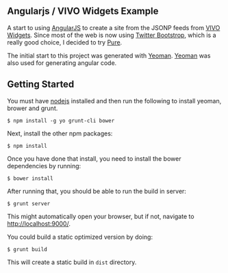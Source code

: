 ## Angularjs / VIVO Widgets Example

A start to using [AngularJS](http://angularjs.org/) to create a site
from the JSONP feeds from [VIVO
Widgets](https://github.com/OIT-ADS-Web/vivo_widgets).  Since most of
the web is now using [Twitter
Bootstrop](http://twitter.github.io/bootstrap/), which is a really
good choice, I decided to try [Pure](http://purecss.io/).  

The initial start to this project was generated with
[Yeoman](http://yeoman.io/). [Yeoman](http://yeoman.io/) was also used
for generating angular code.

## Getting Started

You must have [nodejs](http://nodejs.org/) installed and then run the
following to install yeoman, brower and grunt.

    $ npm install -g yo grunt-cli bower

Next, install the other npm packages:

    $ npm install

Once you have done that install, you need to install the bower
dependencies by running:

    $ bower install

After running that, you should be able to run the build in server:

    $ grunt server

This might automatically open your browser, but if not, navigate to
[http://localhost:9000/](http://localhost:9000/).

You could build a static optimized version by doing:

    $ grunt build

This will create a static build in ```dist``` directory.

